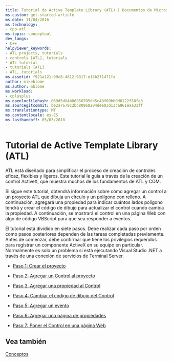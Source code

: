 ```yaml
---
title: Tutorial de Active Template Library (ATL) | Documentos de Microsoft
ms.custom: get-started-article
ms.date: 11/04/2016
ms.technology:
- cpp-atl
ms.topic: conceptual
dev_langs:
- C++
helpviewer_keywords:
- ATL projects, tutorials
- controls [ATL], tutorials
- ATL tutorial
- tutorials [ATL]
- ATL, tutorials
ms.assetid: f921a121-09c8-4812-9317-e15b2f1471fa
author: mikeblome
ms.author: mblome
ms.workload:
- cplusplus
ms.openlocfilehash: 069d5d84b06850705db5c48f09bb0d0122f58fa3
ms.sourcegitcommit: be2a7679c2bd80968204dee03d13ca961eaa31ff
ms.translationtype: MT
ms.contentlocale: es-ES
ms.lasthandoff: 05/03/2018
---
```

# <a name="active-template-library-atl-tutorial"></a>Tutorial de Active Template Library (ATL)
ATL está diseñado para simplificar el proceso de creación de controles eficaz, flexibles y ligeros. Este tutorial le guía a través de la creación de un control ActiveX, que muestra muchos de los fundamentos de ATL y COM.  
  
 Si sigue este tutorial, obtendrá información sobre cómo agregar un control a un proyecto ATL que dibuja un círculo y un polígono con relleno. A continuación, agregará una propiedad para indicar cuántos lados polígono tendrá y crear el código de dibujo para actualizar el control cuando cambia la propiedad. A continuación, se mostrará el control en una página Web con algo de código VBScript para que sea responder a eventos.  
  
 El tutorial está dividido en siete pasos. Debe realizar cada paso por orden como pasos posteriores dependen de las tareas completadas previamente. Antes de comenzar, debe confirmar que tiene los privilegios requeridos para registrar un componente ActiveX en su equipo en particular. Normalmente es solo un problema si está ejecutando Visual Studio .NET a través de una conexión de servicios de Terminal Server.  
  
-   [Paso 1: Crear el proyecto](../atl/creating-the-project-atl-tutorial-part-1.md)  
  
-   [Paso 2: Agregar un Control al proyecto](../atl/adding-a-control-atl-tutorial-part-2.md)  
  
-   [Paso 3. Agregar una propiedad al Control](../atl/adding-a-property-to-the-control-atl-tutorial-part-3.md)  
  
-   [Paso 4: Cambiar el código de dibujo del Control](../atl/changing-the-drawing-code-atl-tutorial-part-4.md)  
  
-   [Paso 5: Agregar un evento](../atl/adding-an-event-atl-tutorial-part-5.md)  
  
-   [Paso 6: Agregar una página de propiedades](../atl/adding-a-property-page-atl-tutorial-part-6.md)  
  
-   [Paso 7: Poner el Control en una página Web](../atl/putting-the-control-on-a-web-page-atl-tutorial-part-7.md)  
  
## <a name="see-also"></a>Vea también  
 [Conceptos](../atl/active-template-library-atl-concepts.md)

